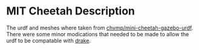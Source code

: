 # MIT Cheetah Description 
The urdf and meshes where taken from [chvmp/mini-cheetah-gazebo-urdf](https://github.com/chvmp/mini-cheetah-gazebo-urdf). There were some minor modications that needed to be made to allow the urdf to be compatable with [drake](https://github.com/RobotLocomotion/drake). 
